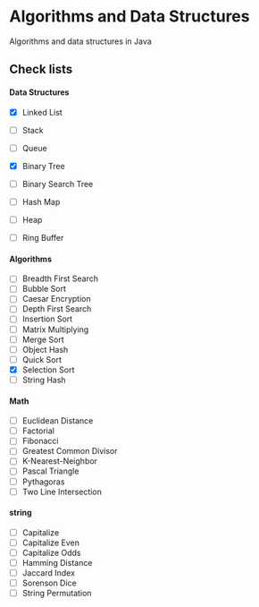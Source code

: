 # Algorithms and Data Structures

Algorithms and data structures in Java

## Check lists

#### Data Structures
- [X] Linked List
- [ ] Stack
- [ ] Queue
- [X] Binary Tree
- [ ] Binary Search Tree
- [ ] Hash Map
- [ ] Heap
- [ ] Ring Buffer


#### Algorithms
- [ ] Breadth First Search
- [ ] Bubble Sort
- [ ] Caesar Encryption
- [ ] Depth First Search
- [ ] Insertion Sort
- [ ] Matrix Multiplying
- [ ] Merge Sort
- [ ] Object Hash
- [ ] Quick Sort
- [X] Selection Sort
- [ ] String Hash

#### Math
- [ ] Euclidean Distance
- [ ] Factorial
- [ ] Fibonacci
- [ ] Greatest Common Divisor
- [ ] K-Nearest-Neighbor
- [ ] Pascal Triangle
- [ ] Pythagoras
- [ ] Two Line Intersection

#### string
- [ ] Capitalize
- [ ] Capitalize Even
- [ ] Capitalize Odds
- [ ] Hamming Distance
- [ ] Jaccard Index
- [ ] Sorenson Dice
- [ ] String Permutation
